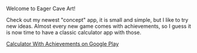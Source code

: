Welcome to Eager Cave Art!

Check out my newest "concept" app, it is small and simple, but I like to try new ideas. Almost every new game comes with achievements, so I guess it is now time to have a classic calculator app with those.

[Calculator With Achievements on Google Play](https://play.google.com/store/apps/details?id=com.eagercaveart.calculatorwithachievements)
